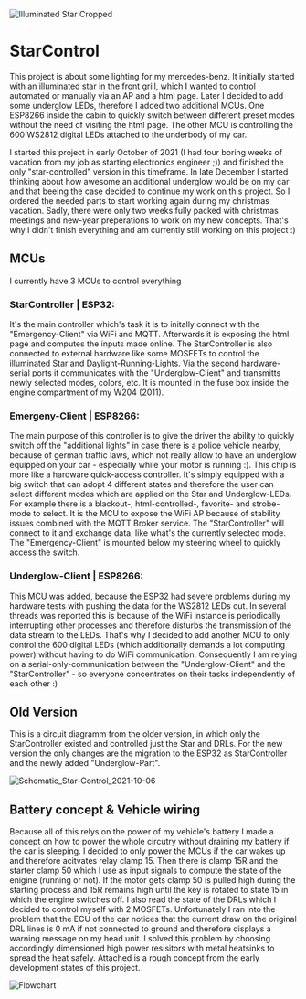 ![Illuminated Star Cropped](https://user-images.githubusercontent.com/33253725/149628611-a457c843-b964-4c8b-be25-fd635a33d951.jpg)
# StarControl
This project is about some lighting for my mercedes-benz. 
It initially started with an illuminated star in the front grill, which I wanted to control automated or manually via an AP and a html page. 
Later I decided to add some underglow LEDs, therefore I added two additional MCUs. One ESP8266 inside the cabin to quickly switch between different preset modes without the need of visiting the html page. The other MCU is controlling the 600 WS2812 digital LEDs attached to the underbody of my car.

I started this project in early October of 2021 (I had four boring weeks of vacation from my job as starting electronics engineer ;)) and finished the only "star-controlled" version in this timeframe. In late December I started thinking about how awesome an additional underglow would be on my car and that beeing the case decided to continue my work on this project. So I ordered the needed parts to start working again during my christmas vacation. Sadly, there were only two weeks fully packed with christmas meetings and new-year preperations to work on my new concepts. That's why I didn't finish everything and am currently still working on this project :)

## MCUs
I currently have 3 MCUs to control everything
### StarController | ESP32:
It's the main controller which's task it is to initally connect with the "Emergency-Client" via WiFi and MQTT. Afterwards it is exposing the html page and computes the inputs made online. The StarController is also connected to external hardware like some MOSFETs to control the illuminated Star and Daylight-Running-Lights. Via the second hardware-serial ports it communicates with the "Underglow-Client" and transmitts newly selected modes, colors, etc. It is mounted in the fuse box inside the engine compartment of my W204 (2011).
### Emergeny-Client | ESP8266:
The main purpose of this controller is to give the driver the ability to quickly switch off the "additional lights" in case there is a police vehicle nearby, because of german traffic laws, which not really allow to have an underglow equipped on your car - especially while your motor is running :). This chip is more like a hardware quick-access controller. It's simply equipped with a big switch that can adopt 4 different states and therefore the user can select different modes which are applied on the Star and Underglow-LEDs. For example there is a blackout-, html-controlled-, favorite- and strobe-mode to select. It is the MCU to expose the WiFi AP because of stability issues combined with the MQTT Broker service. The "StarController" will connect to it and exchange data, like what's the currently selected mode. The "Emergency-Client" is mounted below my steering wheel to quickly access the switch.
### Underglow-Client | ESP8266:
This MCU was added, because the ESP32 had severe problems during my hardware tests with pushing the data for the WS2812 LEDs out. In several threads was reported this is because of the WiFi instance is periodically interrupting other processes and therefore disturbs the transmission of the data stream to the LEDs. That's why I decided to add another MCU to only control the 600 digital LEDs (which additionally demands a lot computing power) without having to do WiFi communication. Consequently I am relying on a serial-only-communication between the "Underglow-Client" and the "StarController" - so everyone concentrates on their tasks independently of each other :)

## Old Version
This is a circuit diagramm from the older version, in which only the StarController existed and controlled just the Star and DRLs. For the new version the only changes are the migration to the ESP32 as StarController and the newly added "Underglow-Part".

![Schematic_Star-Control_2021-10-06](https://user-images.githubusercontent.com/33253725/149627361-69b01865-dca2-4f18-b78a-5a95abb0b29b.png)

## Battery concept & Vehicle wiring  
Because all of this relys on the power of my vehicle's battery I made a concept on how to power the whole circutry without draining my battery if the car is sleeping.
I decided to only power the MCUs if the car wakes up and therefore acitvates relay clamp 15. Then there is clamp 15R and the starter clamp 50 which I use as input signals to compute the state of the enigine (running or not). If the motor gets clamp 50 is pulled high during the starting process and 15R remains high until the key is rotated to state 15 in which the engine switches off. I also read the state of the DRLs which I decided to control myself with 2 MOSFETs. Unfortunately I ran into the problem that the ECU of the car notices that the current draw on the original DRL lines is 0 mA if not connected to ground and therefore displays a warning message on my head unit. I solved this problem by choosing accordingly dimensioned high power resisitors with metal heatsinks to spread the heat safely. Attached is a rough concept from the early development states of this project.

![Flowchart](https://user-images.githubusercontent.com/33253725/149628122-031fb700-c198-4e6d-90bc-a2dc74feb59b.png)
